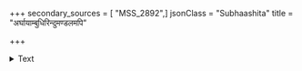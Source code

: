 +++
secondary_sources = [ "MSS_2892",]
jsonClass = "Subhaashita"
title = "अर्घायाम्बुधिरिन्दुमण्डलमपि"

+++

<details><summary>Text</summary>

अर्घायाम्बुधिरिन्दुमण्डलमपि श्रीचन्दनं तण्डुलास् तारा बिल्वदलं नभःसुरधुनी धूपः प्रदीपो रविः।  
खेटाः पञ्चफलानि किं च ककुभस्ताम्बूलमारात्रिकं मेरुः श्रीजगतीपते तव यशोयोगेश्वरस्यार्चने॥
</details>
